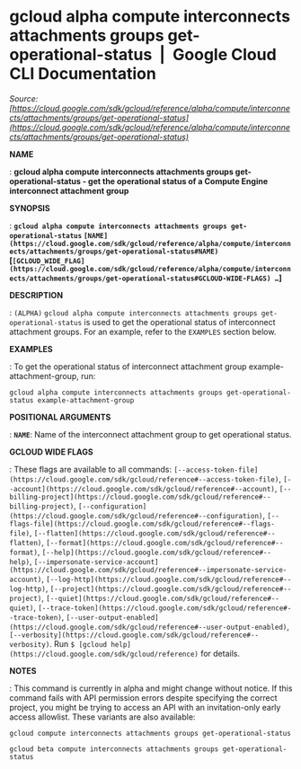 # gcloud alpha compute interconnects attachments groups get-operational-status  |  Google Cloud CLI Documentation

*Source: [https://cloud.google.com/sdk/gcloud/reference/alpha/compute/interconnects/attachments/groups/get-operational-status](https://cloud.google.com/sdk/gcloud/reference/alpha/compute/interconnects/attachments/groups/get-operational-status)*

**NAME**

: **gcloud alpha compute interconnects attachments groups get-operational-status - get the operational status of a Compute Engine interconnect attachment group**

**SYNOPSIS**

: **`gcloud alpha compute interconnects attachments groups get-operational-status` `[NAME](https://cloud.google.com/sdk/gcloud/reference/alpha/compute/interconnects/attachments/groups/get-operational-status#NAME)` [`[GCLOUD_WIDE_FLAG](https://cloud.google.com/sdk/gcloud/reference/alpha/compute/interconnects/attachments/groups/get-operational-status#GCLOUD-WIDE-FLAGS) …`]**

**DESCRIPTION**

: `(ALPHA)` `gcloud alpha compute interconnects attachments groups
get-operational-status` is used to get the operational status of
interconnect attachment groups.
For an example, refer to the `EXAMPLES` section below.

**EXAMPLES**

: To get the operational status of interconnect attachment group
example-attachment-group, run:

```
gcloud alpha compute interconnects attachments groups get-operational-status example-attachment-group
```

**POSITIONAL ARGUMENTS**

: **`NAME`**:
Name of the interconnect attachment group to get operational status.

**GCLOUD WIDE FLAGS**

: These flags are available to all commands: `[--access-token-file](https://cloud.google.com/sdk/gcloud/reference#--access-token-file)`,
`[--account](https://cloud.google.com/sdk/gcloud/reference#--account)`, `[--billing-project](https://cloud.google.com/sdk/gcloud/reference#--billing-project)`,
`[--configuration](https://cloud.google.com/sdk/gcloud/reference#--configuration)`,
`[--flags-file](https://cloud.google.com/sdk/gcloud/reference#--flags-file)`,
`[--flatten](https://cloud.google.com/sdk/gcloud/reference#--flatten)`, `[--format](https://cloud.google.com/sdk/gcloud/reference#--format)`, `[--help](https://cloud.google.com/sdk/gcloud/reference#--help)`, `[--impersonate-service-account](https://cloud.google.com/sdk/gcloud/reference#--impersonate-service-account)`,
`[--log-http](https://cloud.google.com/sdk/gcloud/reference#--log-http)`,
`[--project](https://cloud.google.com/sdk/gcloud/reference#--project)`, `[--quiet](https://cloud.google.com/sdk/gcloud/reference#--quiet)`, `[--trace-token](https://cloud.google.com/sdk/gcloud/reference#--trace-token)`, `[--user-output-enabled](https://cloud.google.com/sdk/gcloud/reference#--user-output-enabled)`,
`[--verbosity](https://cloud.google.com/sdk/gcloud/reference#--verbosity)`.
Run `$ [gcloud help](https://cloud.google.com/sdk/gcloud/reference)` for details.

**NOTES**

: This command is currently in alpha and might change without notice. If this
command fails with API permission errors despite specifying the correct project,
you might be trying to access an API with an invitation-only early access
allowlist. These variants are also available:

```
gcloud compute interconnects attachments groups get-operational-status
```

```
gcloud beta compute interconnects attachments groups get-operational-status
```